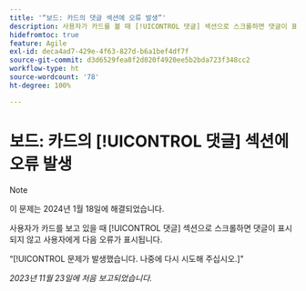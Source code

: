 ```yaml
---
title: '“보드: 카드의 댓글 섹션에 오류 발생”'
description: 사용자가 카드를 볼 때 [!UICONTROL 댓글] 섹션으로 스크롤하면 댓글이 표시되지 않고 사용자에게 오류가 표시됩니다.
hidefromtoc: true
feature: Agile
exl-id: deca4ad7-429e-4f63-827d-b6a1bef4df7f
source-git-commit: d3d6529fea8f2d020f4920ee5b2bda723f348cc2
workflow-type: ht
source-wordcount: '78'
ht-degree: 100%

---
```


# 보드: 카드의 [!UICONTROL 댓글] 섹션에 오류 발생

>[!NOTE]
>
>이 문제는 2024년 1월 18일에 해결되었습니다.

사용자가 카드를 보고 있을 때 [!UICONTROL 댓글] 섹션으로 스크롤하면 댓글이 표시되지 않고 사용자에게 다음 오류가 표시됩니다.

“[!UICONTROL 문제가 발생했습니다. 나중에 다시 시도해 주십시오.]&quot;

_2023년 11월 23일에 처음 보고되었습니다._

